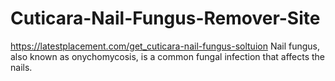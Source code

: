 # Cuticara-Nail-Fungus-Remover-Site
https://latestplacement.com/get_cuticara-nail-fungus-soltuion  Nail fungus, also known as onychomycosis, is a common fungal infection that affects the nails. 
